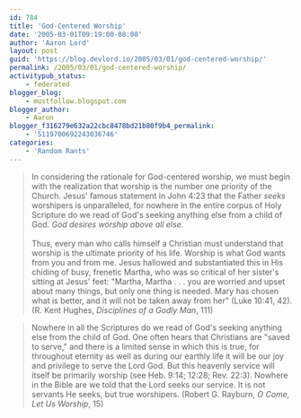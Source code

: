 ```yaml
---
id: 784
title: 'God-Centered Worship'
date: '2005-03-01T09:19:00-08:00'
author: 'Aaron Lord'
layout: post
guid: 'https://blog.devlord.io/2005/03/01/god-centered-worship/'
permalink: /2005/03/01/god-centered-worship/
activitypub_status:
    - federated
blogger_blog:
    - mustfollow.blogspot.com
blogger_author:
    - Aaron
blogger_f316279e632a22cbc8478bd21b80f9b4_permalink:
    - '5119700692243036746'
categories:
    - 'Random Rants'
---
```


<blockquote>In considering the rationale for God-centered worship, we must begin with the realization that worship is the number one priority of the Church.  Jesus' famous statement in John 4:23 that the Father <i>seeks</i> worshipers is unparalleled, for nowhere in the entire corpus of Holy Scripture do we read of God's seeking anything else from a child of God.  <i>God desires worship above all else.</i><br /><br />Thus, every man who calls himself a Christian must understand that worship is the ultimate priority of his life.  Worship is what God wants from you and from me.  Jesus hallowed and substantiated this in His chiding of busy, frenetic Martha, who was so critical of her sister's sitting at Jesus' feet: "Martha, Martha . . . you are worried and upset about many things, but only one thing is needed.  Mary has chosen what is better, and it will not be taken away from her" (Luke 10:41, 42). (R. Kent Hughes, <i>Disciplines of a Godly Man</i>, 111)</blockquote><blockquote>Nowhere in all the Scriptures do we read of God's seeking anything else from the child of God.  One often hears that Christians are "saved to serve," and there is a limited sense in which this is true, for throughout eternity as well as during our earthly life it will be our joy and privilege to serve the Lord God.  But this heavenly service will itself be primarily worship (see Heb. 9:14; 12:28; Rev. 22:3).  Nowhere in the Bible are we told that the Lord seeks our service.  It is not servants He seeks, but true worshipers. (Robert G. Rayburn, <i>O Come, Let Us Worship</i>, 15)</blockquote><div class="blogger-post-footer"><img width='1' height='1' src='' alt='' /></div>